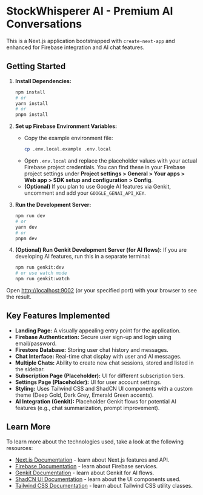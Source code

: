 # StockWhisperer AI - Premium AI Conversations

This is a Next.js application bootstrapped with `create-next-app` and enhanced for Firebase integration and AI chat features.

## Getting Started

1.  **Install Dependencies:**
    ```bash
    npm install
    # or
    yarn install
    # or
    pnpm install
    ```

2.  **Set up Firebase Environment Variables:**
    -   Copy the example environment file:
        ```bash
        cp .env.local.example .env.local
        ```
    -   Open `.env.local` and replace the placeholder values with your actual Firebase project credentials. You can find these in your Firebase project settings under **Project settings > General > Your apps > Web app > SDK setup and configuration > Config**.
    -   **(Optional)** If you plan to use Google AI features via Genkit, uncomment and add your `GOOGLE_GENAI_API_KEY`.

3.  **Run the Development Server:**
    ```bash
    npm run dev
    # or
    yarn dev
    # or
    pnpm dev
    ```

4.  **(Optional) Run Genkit Development Server (for AI flows):**
    If you are developing AI features, run this in a separate terminal:
    ```bash
    npm run genkit:dev
    # or use watch mode
    npm run genkit:watch
    ```

Open [http://localhost:9002](http://localhost:9002) (or your specified port) with your browser to see the result.

## Key Features Implemented

*   **Landing Page:** A visually appealing entry point for the application.
*   **Firebase Authentication:** Secure user sign-up and login using email/password.
*   **Firestore Database:** Storing user chat history and messages.
*   **Chat Interface:** Real-time chat display with user and AI messages.
*   **Multiple Chats:** Ability to create new chat sessions, stored and listed in the sidebar.
*   **Subscription Page (Placeholder):** UI for different subscription tiers.
*   **Settings Page (Placeholder):** UI for user account settings.
*   **Styling:** Uses Tailwind CSS and ShadCN UI components with a custom theme (Deep Gold, Dark Grey, Emerald Green accents).
*   **AI Integration (Genkit):** Placeholder Genkit flows for potential AI features (e.g., chat summarization, prompt improvement).

## Learn More

To learn more about the technologies used, take a look at the following resources:

*   [Next.js Documentation](https://nextjs.org/docs) - learn about Next.js features and API.
*   [Firebase Documentation](https://firebase.google.com/docs) - learn about Firebase services.
*   [Genkit Documentation](https://firebase.google.com/docs/genkit) - learn about Genkit for AI flows.
*   [ShadCN UI Documentation](https://ui.shadcn.com/docs) - learn about the UI components used.
*   [Tailwind CSS Documentation](https://tailwindcss.com/docs) - learn about Tailwind CSS utility classes.
